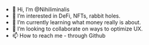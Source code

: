 - 👋 Hi, I’m @Nihiliminalis
- 👀 I’m interested in DeFi, NFTs, rabbit holes.
- 🌱 I’m currently learning what money really is about.
- 💞️ I’m looking to collaborate on ways to optimize UX.
- 📫 How to reach me - through Github

<!---
Nihiliminalis/Nihiliminalis is a ✨ special ✨ repository because its `README.md` (this file) appears on your GitHub profile.
You can click the Preview link to take a look at your changes.
--->
